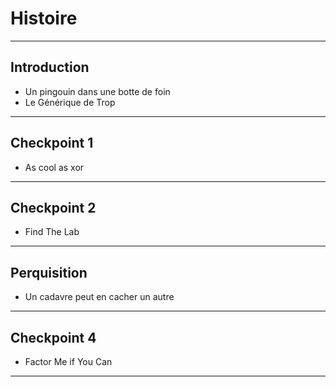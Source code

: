 # Histoire

---

## Introduction

- Un pingouin dans une botte de foin  
- Le Générique de Trop  

---

## Checkpoint 1

- As cool as xor  

---

## Checkpoint 2

- Find The Lab  

---

## Perquisition

- Un cadavre peut en cacher un autre  

---

## Checkpoint 4

- Factor Me if You Can  

---